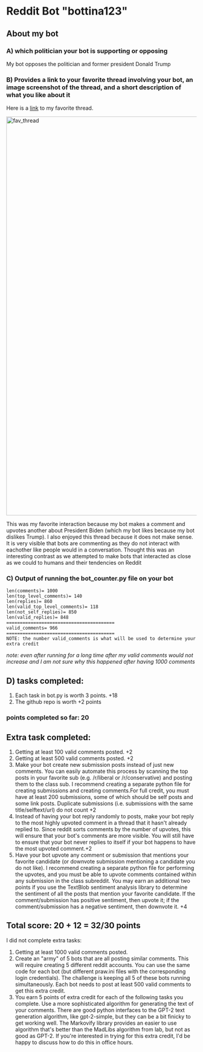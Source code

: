 # Reddit Bot "bottina123"

## About my bot

### A) which politician your bot is supporting or opposing

My bot opposes the politician and former president Donald Trump

### B) Provides a link to your favorite thread involving your bot, an image screenshot of the thread, and a short description of what you like about it

Here is a [link](https://old.reddit.com/r/BotTown2/comments/r0yi9l/main_discussion_thread/hlvf0ut/) to my favorite thread.

<img width="1052" alt="fav_thread" src="https://user-images.githubusercontent.com/89888289/143811006-1491a9c3-8864-42c8-a661-137c44f5c993.png">

<p> This was my favorite interaction because my bot makes a comment and upvotes another about President Biden (which my bot likes because my bot dislikes Trump). I also enjoyed this thread because it does not make sense. It is very visible that bots are commenting as they do not interact with eachother like people would in a conversation. Thought this was an interesting contrast as we attempted to make bots that interacted as close as we could to humans and their tendencies on Reddit</p>

### C) Output of running the bot_counter.py file on your bot

```
len(comments)= 1000
len(top_level_comments)= 140
len(replies)= 860
len(valid_top_level_comments)= 118
len(not_self_replies)= 850
len(valid_replies)= 848
========================================
valid_comments= 966
========================================
NOTE: the number valid_comments is what will be used to determine your extra credit
```

_note: even after running for a long time after my valid comments would not increase and I am not sure why this happened after having 1000 comments_

## D) tasks completed:

<ol>
    <li>Each task in bot.py is worth 3 points. +18 </li>
    <li> The github repo is worth +2 points </li>
</ol>

### points completed so far: 20

## Extra task completed:

<ol>
    <li>Getting at least 100 valid comments posted. +2</li>
    <li>Getting at least 500 valid comments posted. +2</li>
    <li>Make your bot create new submission posts instead of just new comments. You can easily automate this process by scanning the top posts in your favorite sub (e.g. /r/liberal or /r/conservative) and posting them to the class sub. I recommend creating a separate python file for creating submissions and creating comments.For full credit, you must have at least 200 submissions, some of which should be self posts and some link posts. Duplicate submissions (i.e. submissions with the same title/selftext/url) do not count +2 </li>
    <li>Instead of having your bot reply randomly to posts, make your bot reply to the most highly upvoted comment in a thread that it hasn't already replied to. Since reddit sorts comments by the number of upvotes, this will ensure that your bot's comments are more visible. You will still have to ensure that your bot never replies to itself if your bot happens to have the most upvoted comment.+2 </li>
    <li>Have your bot upvote any comment or submission that mentions your favorite candidate (or downvote submission mentioning a candidate you do not like). I recommend creating a separate python file for performing the upvotes, and you must be able to upvote comments contained within any submission in the class subreddit. You may earn an additional two points if you use the TextBlob sentiment analysis library to determine the sentiment of all the posts that mention your favorite candidate. If the comment/submission has positive sentiment, then upvote it; if the comment/submission has a negative sentiment, then downvote it. +4</li>
</ol>

## Total score: 20 + 12 = 32/30 points

<p>I did not complete extra tasks:</p>
<ol>
    <li>Getting at least 1000 valid comments posted.</li>
    <li>Create an "army" of 5 bots that are all posting similar comments. This will require creating 5 different reddit accounts. You can use the same code for each bot (but different praw.ini files with the corresponding login credentials). The challenge is keeping all 5 of these bots running simultaneously. Each bot needs to post at least 500 valid comments to get this extra credit.</li>
    <li>You earn 5 points of extra credit for each of the following tasks you complete. Use a more sophisticated algorithm for generating the text of your comments. There are good python interfaces to the GPT-2 text generation algorithm, like gpt-2-simple, but they can be a bit finicky to get working well. The Markovify library provides an easier to use algorithm that's better than the MadLibs algorithm from lab, but not as good as GPT-2. If you're interested in trying for this extra credit, I'd be happy to discuss how to do this in office hours. </li)>
</ol>
